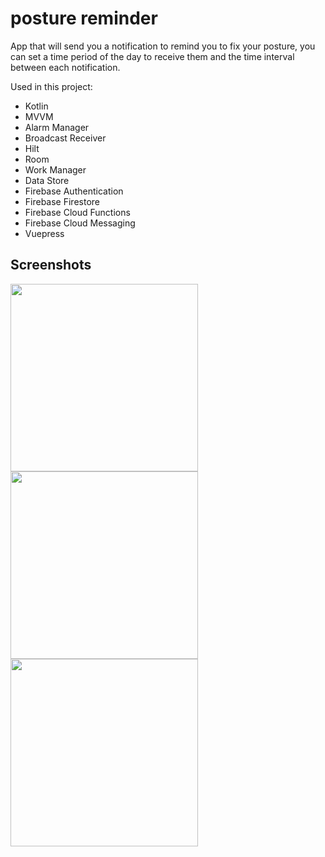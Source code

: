 # posture reminder
App that will send you a notification to remind you to fix your posture, you can set a time period of the day to receive them and the time interval between each notification.

Used in this project:</br>
  * Kotlin
  * MVVM
  * Alarm Manager
  * Broadcast Receiver
  * Hilt
  * Room
  * Work Manager
  * Data Store
  * Firebase Authentication
  * Firebase Firestore
  * Firebase Cloud Functions
  * Firebase Cloud Messaging
  * Vuepress

## Screenshots
<img src="https://postureapp.puntogris.com/img/1.png" width=300><img src="https://postureapp.puntogris.com/img/2.png" width=300><img src="https://postureapp.puntogris.com/img/3.png" width=300>

